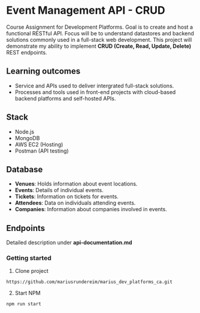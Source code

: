 # Event Management API - CRUD

Course Assignment for Development Platforms. Goal is to create and host a functional RESTful API.
Focus will be to understand datastores and backend solutions commonly used in a full-stack web development.
This project will demonstrate my ability to implement **CRUD (Create, Read, Update, Delete)** REST endpoints.

## Learning outcomes

- Service and APIs used to deliver intergrated full-stack solutions.
- Processes and tools used in front-end projects with cloud-based backend platforms and self-hosted APIs.

## Stack

- Node.js
- MongoDB
- AWS EC2 (Hosting)
- Postman (API testing)

## Database

- **Venues**: Holds information about event locations.
- **Events**: Details of individual events.
- **Tickets**: Information on tickets for events.
- **Attendees**: Data on individuals attending events.
- **Companies**: Information about companies involved in events.

## Endpoints

Detailed description under **api-documentation.md**

### Getting started

1. Clone project

```
https://github.com/mariusrundereim/marius_dev_platforms_ca.git
```

2. Start NPM

```
npm run start
```
